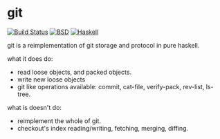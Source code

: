 git
===

[![Build Status](https://travis-ci.org/vincenthz/hs-git.png?branch=master)](https://travis-ci.org/vincenthz/hs-git)
[![BSD](http://b.repl.ca/v1/license-BSD-blue.png)](http://en.wikipedia.org/wiki/BSD_licenses)
[![Haskell](http://b.repl.ca/v1/language-haskell-lightgrey.png)](http://haskell.org)

git is a reimplementation of git storage and protocol in pure haskell.

what it does do:

* read loose objects, and packed objects.
* write new loose objects
* git like operations available: commit, cat-file, verify-pack, rev-list, ls-tree.

what is doesn't do:

* reimplement the whole of git.
* checkout's index reading/writing, fetching, merging, diffing.
